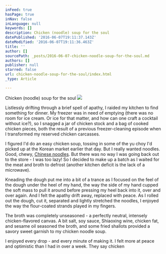 ```yaml
---
inFeed: true
hasPage: true
inNav: false
inLanguage: null
keywords: []
description: Chicken (noodle) soup for the soul
datePublished: '2016-06-07T19:11:37.143Z'
dateModified: '2016-06-07T19:11:36.463Z'
title: ''
author: []
sourcePath: _posts/2016-06-07-chicken-noodle-soup-for-the-soul.md
authors: []
publisher: null
starred: false
url: chicken-noodle-soup-for-the-soul/index.html
_type: Article

---
```

Chicken (noodle) soup for the soul
![](https://the-grid-user-content.s3-us-west-2.amazonaws.com/c77fc711-b2cb-4a2b-bcae-4e43df2f4b95.jpg)

Listlessly drifting through a brief spell of apathy, I raided my kitchen to find something for dinner. My freezer was in need of emptying (there was no room for ice cream. Or ice for that matter, and how can one craft a cocktail without ice?), so I snagged a jar of chicken stock and a bag of cooked chicken pieces, both the result of a previous freezer-cleaning episode when I transformed my reserved chicken carcasses.

I figured I'd do an easy chicken soup, tossing in some of the yu choy I'd picked up at the Korean market earlier that day. But I really wanted noodles. Good, chewy, [Chinese noodles][0]. But there was no way I was going back out to the store - I was too lazy! So I decided to make up a batch as I waited for the meat and broth to defrost (another kitchen deficit is the lack of a microwave).

Kneading the dough put me into a bit of a trance as I focused on the feel of the dough under the heel of my hand, the way the side of my hand cupped the soft mass to pull it around before pressing my heel back into it, over and over again. And I felt the apathy drift away, replaced with peace. As I rolled out the dough, cut it, separated and lightly stretched the noodles, I enjoyed the way the flour-coated strands played in my fingers.

The broth was completely unseasoned - a perfectly neutral, intensely chicken-flavored canvas. A bit salt, soy sauce, Shiaoxing wine, chicken fat, and sesame oil seasoned the broth, and some fried shallots provided a savory sweet garnish to my chicken noodle soup.

I enjoyed every drop - and every minute of making it. I felt more at peace and optimistic than I had in over a week. They say chicken

[0]: http://www.chinasichuanfood.com/chinese-egg-noodles-handmade-version/